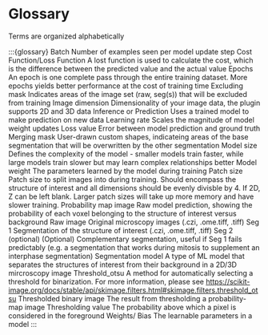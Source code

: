 # Glossary

Terms are organized alphabetically

:::{glossary}
Batch
    Number of examples seen per model update step
Cost Function/Loss Function
    A lost function is used to calculate the cost, which is the difference between the predicted value and the actual value
Epochs
    An epoch is one complete pass through the entire training dataset. More epochs yields better performance at the cost of training time
Excluding mask
    Indicates areas of the image set (raw, seg(s)) that will be excluded from training
Image dimension
    Dimensionality of your image data, the plugin supports 2D and 3D data
Inference or Prediction
    Uses a trained model to make prediction on new data
Learning rate
    Scales the magnitude of model weight updates
Loss value
    Error between model prediction and ground truth
Merging mask
    User-drawn custom shapes, indicateing areas of the base segmentation that will be overwritten by the other segmentation
Model size
    Defines the complexity of the model - smaller models train faster, while large models train slower but may learn complex relationships better
Model weight
    The parameters learned by the model during training
Patch size
    Patch size to split images into during training. Should encompass the structure of interest and all dimensions should be evenly divisble by 4. If 2D, Z can be left blank. Larger patch sizes will take up more memory and have slower training. 
Probability map image
    Raw model prediction, showing the probability of each voxel belonging to the structure of interest versus background
Raw image
    Original microscopy images (.czi, .ome.tiff, .tiff)
Seg 1
    Segmentation of the structure of interest (.czi, .ome.tiff, .tiff) 
Seg 2 (optional)
    (Optional) Complementary segmentation, useful if Seg 1 fails predictably (e.g. a segmentation that works during mitosis to supplement an interphase segmentation)
Segmentation model
    A type of ML model that separates the structures of interest from their background in a 2D/3D mircroscopy image
Threshold_otsu
    A method for automatically selecting a threshold for binarization. For more information, please see https://scikit-image.org/docs/stable/api/skimage.filters.html#skimage.filters.threshold_otsu
Thresholded binary image
    The result from thresholding a probability-map image
Thresholding value
    The probability above which a pixel is considered in the foreground
Weights/ Bias
    The learnable parameters in a model
:::